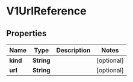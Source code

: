 
# V1UrlReference

## Properties
Name | Type | Description | Notes
------------ | ------------- | ------------- | -------------
**kind** | **String** |  |  [optional]
**url** | **String** |  |  [optional]



